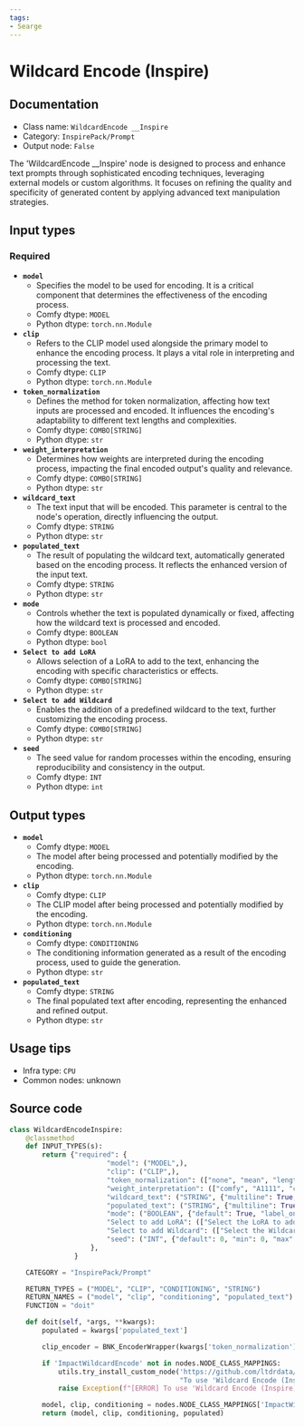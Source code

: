 ```yaml
---
tags:
- Searge
---
```


# Wildcard Encode (Inspire)
## Documentation
- Class name: `WildcardEncode __Inspire`
- Category: `InspirePack/Prompt`
- Output node: `False`

The 'WildcardEncode __Inspire' node is designed to process and enhance text prompts through sophisticated encoding techniques, leveraging external models or custom algorithms. It focuses on refining the quality and specificity of generated content by applying advanced text manipulation strategies.
## Input types
### Required
- **`model`**
    - Specifies the model to be used for encoding. It is a critical component that determines the effectiveness of the encoding process.
    - Comfy dtype: `MODEL`
    - Python dtype: `torch.nn.Module`
- **`clip`**
    - Refers to the CLIP model used alongside the primary model to enhance the encoding process. It plays a vital role in interpreting and processing the text.
    - Comfy dtype: `CLIP`
    - Python dtype: `torch.nn.Module`
- **`token_normalization`**
    - Defines the method for token normalization, affecting how text inputs are processed and encoded. It influences the encoding's adaptability to different text lengths and complexities.
    - Comfy dtype: `COMBO[STRING]`
    - Python dtype: `str`
- **`weight_interpretation`**
    - Determines how weights are interpreted during the encoding process, impacting the final encoded output's quality and relevance.
    - Comfy dtype: `COMBO[STRING]`
    - Python dtype: `str`
- **`wildcard_text`**
    - The text input that will be encoded. This parameter is central to the node's operation, directly influencing the output.
    - Comfy dtype: `STRING`
    - Python dtype: `str`
- **`populated_text`**
    - The result of populating the wildcard text, automatically generated based on the encoding process. It reflects the enhanced version of the input text.
    - Comfy dtype: `STRING`
    - Python dtype: `str`
- **`mode`**
    - Controls whether the text is populated dynamically or fixed, affecting how the wildcard text is processed and encoded.
    - Comfy dtype: `BOOLEAN`
    - Python dtype: `bool`
- **`Select to add LoRA`**
    - Allows selection of a LoRA to add to the text, enhancing the encoding with specific characteristics or effects.
    - Comfy dtype: `COMBO[STRING]`
    - Python dtype: `str`
- **`Select to add Wildcard`**
    - Enables the addition of a predefined wildcard to the text, further customizing the encoding process.
    - Comfy dtype: `COMBO[STRING]`
    - Python dtype: `str`
- **`seed`**
    - The seed value for random processes within the encoding, ensuring reproducibility and consistency in the output.
    - Comfy dtype: `INT`
    - Python dtype: `int`
## Output types
- **`model`**
    - Comfy dtype: `MODEL`
    - The model after being processed and potentially modified by the encoding.
    - Python dtype: `torch.nn.Module`
- **`clip`**
    - Comfy dtype: `CLIP`
    - The CLIP model after being processed and potentially modified by the encoding.
    - Python dtype: `torch.nn.Module`
- **`conditioning`**
    - Comfy dtype: `CONDITIONING`
    - The conditioning information generated as a result of the encoding process, used to guide the generation.
    - Python dtype: `str`
- **`populated_text`**
    - Comfy dtype: `STRING`
    - The final populated text after encoding, representing the enhanced and refined output.
    - Python dtype: `str`
## Usage tips
- Infra type: `CPU`
- Common nodes: unknown


## Source code
```python
class WildcardEncodeInspire:
    @classmethod
    def INPUT_TYPES(s):
        return {"required": {
                        "model": ("MODEL",),
                        "clip": ("CLIP",),
                        "token_normalization": (["none", "mean", "length", "length+mean"], ),
                        "weight_interpretation": (["comfy", "A1111", "compel", "comfy++", "down_weight"], {'default': 'comfy++'}),
                        "wildcard_text": ("STRING", {"multiline": True, "dynamicPrompts": False, 'placeholder': 'Wildcard Prompt (User Input)'}),
                        "populated_text": ("STRING", {"multiline": True, "dynamicPrompts": False, 'placeholder': 'Populated Prompt (Will be generated automatically)'}),
                        "mode": ("BOOLEAN", {"default": True, "label_on": "Populate", "label_off": "Fixed"}),
                        "Select to add LoRA": (["Select the LoRA to add to the text"] + folder_paths.get_filename_list("loras"), ),
                        "Select to add Wildcard": (["Select the Wildcard to add to the text"],),
                        "seed": ("INT", {"default": 0, "min": 0, "max": 0xffffffffffffffff}),
                    },
                }

    CATEGORY = "InspirePack/Prompt"

    RETURN_TYPES = ("MODEL", "CLIP", "CONDITIONING", "STRING")
    RETURN_NAMES = ("model", "clip", "conditioning", "populated_text")
    FUNCTION = "doit"

    def doit(self, *args, **kwargs):
        populated = kwargs['populated_text']

        clip_encoder = BNK_EncoderWrapper(kwargs['token_normalization'], kwargs['weight_interpretation'])

        if 'ImpactWildcardEncode' not in nodes.NODE_CLASS_MAPPINGS:
            utils.try_install_custom_node('https://github.com/ltdrdata/ComfyUI-Impact-Pack',
                                          "To use 'Wildcard Encode (Inspire)' node, 'Impact Pack' extension is required.")
            raise Exception(f"[ERROR] To use 'Wildcard Encode (Inspire)', you need to install 'Impact Pack'")

        model, clip, conditioning = nodes.NODE_CLASS_MAPPINGS['ImpactWildcardEncode'].process_with_loras(wildcard_opt=populated, model=kwargs['model'], clip=kwargs['clip'], clip_encoder=clip_encoder)
        return (model, clip, conditioning, populated)

```
